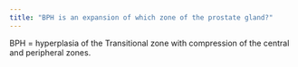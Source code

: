 ```yaml
---
title: "BPH is an expansion of which zone of the prostate gland?"
---
```

BPH = hyperplasia of the Transitional zone with compression of the central and peripheral zones.

